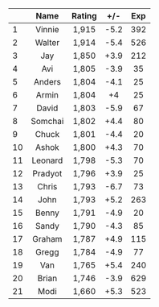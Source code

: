 | |Name|Rating|+/-|Exp|
|-|:--:|:----:|:-:|:-:|
|1|Vinnie|1,915|-5.2|392|
|2|Walter|1,914|-5.4|526|
|3|Jay|1,850|+3.9|212|
|4|Avi|1,805|-3.9|35|
|5|Anders|1,804|-4.1|25|
|6|Armin|1,804|+4|25|
|7|David|1,803|-5.9|67|
|8|Somchai|1,802|+4.4|80|
|9|Chuck|1,801|-4.4|20|
|10|Ashok|1,800|+4.3|70|
|11|Leonard|1,798|-5.3|70|
|12|Pradyot|1,796|+3.9|25|
|13|Chris|1,793|-6.7|73|
|14|John|1,793|+5.2|263|
|15|Benny|1,791|-4.9|20|
|16|Sandy|1,790|-4.3|85|
|17|Graham|1,787|+4.9|115|
|18|Gregg|1,784|-4.9|77|
|19|Van|1,765|+5.4|240|
|20|Brian|1,746|-3.9|629|
|21|Modi|1,660|+5.3|523|
